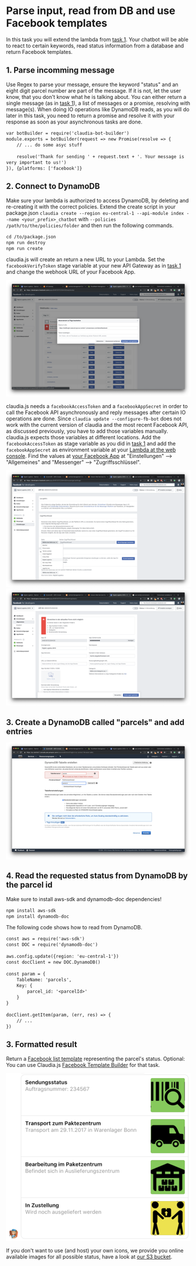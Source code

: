 # Parse input, read from DB and use Facebook templates

In this task you will extend the lambda from [task 1](../01_build_hello_world_chatbot). Your chatbot will be able to react to certain keywords, read status information from a database and return Facebook templates.

## 1. Parse incomming message

Use Regex to parse your message, ensure the keyword "status" and an eight digit parcel number are part of the message. If it is not, let the user know, that you don't know what he is talking about. You can either return a single message (as in [task 1](../01_build_hello_world_chatbot)), a list of messages or a promise, resolving with message(s). When doing IO operations like DynamoDB reads, as you will do later in this task, you need to return a promise and resolve it with your response as soon as your asynchronous tasks are done.

```
var botBuilder = require('claudia-bot-builder')
module.exports = botBuilder(request => new Promise(resolve => {
    // ... do some asyc stuff

    resolve('Thank for sending ' + request.text + '. Your message is very important to us!')
}), {platforms: ['facebook']}
```

## 2. Connect to DynamoDB

Make sure your lambda is authorized to access DynamoDB, by deleting and re-creating it with the correct policies. Extend the create script in your package.json `claudia create --region eu-central-1 --api-module index --name <your_prefix>_chatbot` with `--policies /path/to/the/policies/folder` and then run the following commands.

```
cd /to/package.json
npm run destroy
npm run create
```

claudia.js will create an return a new URL to your Lambda. Set the `facebookVerifyToken` stage variable at your new API Gateway as in [task 1](../01_build_hello_world_chatbot) and change the webhook URL of your Facebook App.

![](images/change_webhook.png)

claudia.js needs a `facebookAccessToken` and a `facebookAppSecret` in order to call the Facebook API asynchronously and reply messages after certain IO operations are done. Since `claudia update --configure-fb-bot` does not work with the current version of claudia and the most recent Facebook API, as discussed previously, you have to add those variables manually. claudia.js expects those variables at different locations. Add the `facebookAccessToken` as stage variable as you did in [task 1](../01_build_hello_world_chatbot) and add the `facebookAppSecret` as environment variable at your [Lambda at the web console](https://eu-central-1.console.aws.amazon.com/lambda/home?region=eu-central-1#/functions). Find the values at [your Facebook App](developers.facebook.com) at "Einstellungen" --> "Allgemeines" and "Messenger" --> "Zugriffsschlüssel".

![](images/token.png)
![](images/secret.png)

## 3. Create a DynamoDB called "parcels" and add entries

![](images/dynamo_db.png)

## 4. Read the requested status from DynamoDB by the parcel id

Make sure to install aws-sdk and dynamodb-doc dependencies!

```
npm install aws-sdk
npm install dynamodb-doc
```

The following code shows how to read from DynamoDB.

```
const aws = require('aws-sdk')
const DOC = require('dynamodb-doc')

aws.config.update({region: 'eu-central-1'})
const docClient = new DOC.DynamoDB()

const param = {
    TableName: 'parcels',
    Key: {
        parcel_id: '<parcelId>'
    }
}

docClient.getItem(param, (err, res) => {
    // ...
})
```

## 3. Formatted result

Return a [Facebook list template](https://developers.facebook.com/docs/messenger-platform/send-messages/template/list) representing the parcel's status. Optional: You can use Claudia.js [Facebook Template Builder](https://github.com/claudiajs/claudia-bot-builder/blob/master/docs/FB_TEMPLATE_MESSAGE_BUILDER.md) for that task.

![Facebook list template](./images/facebook_list_template.png)

If you don't want to use (and host) your own icons, we provide you online available images for all possible status, have a look at [our S3 bucket](https://s3.console.aws.amazon.com/s3/buckets/digital-logistic-web/?region=eu-central-1&tab=overview).
